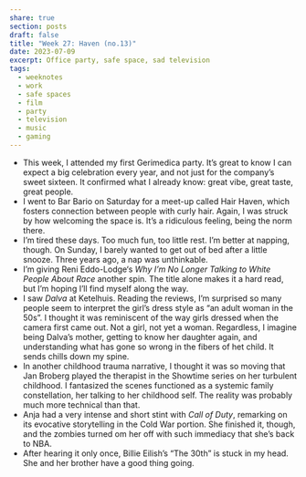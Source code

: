 ```yaml
---
share: true
section: posts
draft: false
title: "Week 27: Haven (no.13)"
date: 2023-07-09
excerpt: Office party, safe space, sad television
tags:
  - weeknotes
  - work
  - safe spaces
  - film
  - party
  - television
  - music
  - gaming
---
```


- This week, I attended my first Gerimedica party. It’s great to know I can expect a big celebration every year, and not just for the company’s sweet sixteen. It confirmed what I already know: great vibe, great taste, great people. 
- I went to Bar Bario on Saturday for a meet-up called Hair Haven, which fosters connection between people with curly hair. Again, I was struck by how welcoming the space is. It’s a ridiculous feeling, being the norm there. 
- I’m tired these days. Too much fun, too little rest. I’m better at napping, though. On Sunday, I barely wanted to get out of bed after a little snooze. Three years ago, a nap was unthinkable. 
- I’m giving Reni Eddo-Lodge‘s *Why I’m No Longer Talking to White People About Race* another spin. The title alone makes it a hard read, but I’m hoping I’ll find myself along the way. 
- I saw _Dalva_ at Ketelhuis. Reading the reviews, I’m surprised so many people seem to interpret the girl’s dress style as “an adult woman in the 50s”. I thought it was reminiscent of the way girls dressed when the camera first came out. Not a girl, not yet a woman. Regardless, I imagine being Dalva’s mother, getting to know her daughter again, and understanding what has gone so wrong in the fibers of het child. It sends chills down my spine. 
- In another childhood trauma narrative, I thought it was so moving that Jan Broberg played the therapist in the Showtime series on her turbulent childhood. I fantasized the scenes functioned as a systemic family constellation, her talking to her childhood self. The reality was probably much more technical than that. 
- Anja had a very intense and short stint with _Call of Duty_, remarking on its evocative storytelling in the Cold War portion. She finished it, though, and the zombies turned om her off with such immediacy that she’s back to NBA. 
- After hearing it only once, Billie Eilish’s “The 30th” is stuck in my head. She and her brother have a good thing going. 
